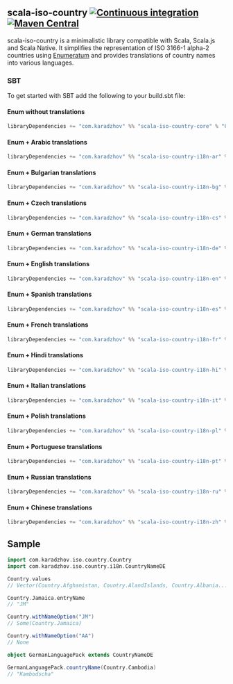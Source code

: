 ## scala-iso-country [![Continuous integration](https://github.com/karadzhov/scala-iso-country/actions/workflows/release.yml/badge.svg)](https://github.com/karadzhov/scala-iso-country/actions/workflows/release.yml) [![Maven Central](https://maven-badges.herokuapp.com/maven-central/com.karadzhov/scala-iso-country-core_2.12/badge.svg)](https://maven-badges.herokuapp.com/maven-central/com.karadzhov/scala-iso-country-core_2.12)

scala-iso-country is a minimalistic library compatible with Scala, Scala.js and Scala Native. It simplifies the representation of ISO 3166-1 alpha-2 countries using [Enumeratum](https://github.com/lloydmeta/enumeratum) and provides translations of country names into various languages.

### SBT

To get started with SBT add the following to your build.sbt file:

#### Enum without translations
``` scala   
libraryDependencies += "com.karadzhov" %% "scala-iso-country-core" % "0.5.0"
```

#### Enum + Arabic translations
``` scala   
libraryDependencies += "com.karadzhov" %% "scala-iso-country-i18n-ar" % "0.5.0"
```

#### Enum + Bulgarian translations 
``` scala   
libraryDependencies += "com.karadzhov" %% "scala-iso-country-i18n-bg" % "0.5.0"
```

#### Enum + Czech translations 
``` scala   
libraryDependencies += "com.karadzhov" %% "scala-iso-country-i18n-cs" % "0.5.0"
```

#### Enum + German translations 
``` scala   
libraryDependencies += "com.karadzhov" %% "scala-iso-country-i18n-de" % "0.5.0"
```

#### Enum + English translations
``` scala   
libraryDependencies += "com.karadzhov" %% "scala-iso-country-i18n-en" % "0.5.0"
```

#### Enum + Spanish translations
``` scala   
libraryDependencies += "com.karadzhov" %% "scala-iso-country-i18n-es" % "0.5.0"
```

#### Enum + French translations
``` scala   
libraryDependencies += "com.karadzhov" %% "scala-iso-country-i18n-fr" % "0.5.0"
```

#### Enum + Hindi translations
``` scala   
libraryDependencies += "com.karadzhov" %% "scala-iso-country-i18n-hi" % "0.5.0"
```

#### Enum + Italian translations
``` scala   
libraryDependencies += "com.karadzhov" %% "scala-iso-country-i18n-it" % "0.5.0"
```

#### Enum + Polish translations
``` scala   
libraryDependencies += "com.karadzhov" %% "scala-iso-country-i18n-pl" % "0.5.0"
```

#### Enum + Portuguese translations
``` scala   
libraryDependencies += "com.karadzhov" %% "scala-iso-country-i18n-pt" % "0.5.0"
```

#### Enum + Russian translations
``` scala   
libraryDependencies += "com.karadzhov" %% "scala-iso-country-i18n-ru" % "0.5.0"
```

#### Enum + Chinese translations
``` scala   
libraryDependencies += "com.karadzhov" %% "scala-iso-country-i18n-zh" % "0.5.0"
```

## Sample

```scala
import com.karadzhov.iso.country.Country
import com.karadzhov.iso.country.i18n.CountryNameDE

Country.values
// Vector(Country.Afghanistan, Country.AlandIslands, Country.Albania...)

Country.Jamaica.entryName
// "JM"

Country.withNameOption("JM")
// Some(Country.Jamaica)

Country.withNameOption("AA")
// None

object GermanLanguagePack extends CountryNameDE

GermanLanguagePack.countryName(Country.Cambodia)
// "Kambodscha"

```